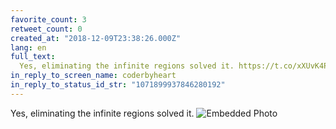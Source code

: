```yaml
---
favorite_count: 3
retweet_count: 0
created_at: "2018-12-09T23:38:26.000Z"
lang: en
full_text:
  Yes, eliminating the infinite regions solved it. https://t.co/xXUvK4PiHt
in_reply_to_screen_name: coderbyheart
in_reply_to_status_id_str: "1071899937846280192"
---
```


Yes, eliminating the infinite regions solved it.
![Embedded Photo](https://twitter-media-coderbyheart.s3.eu-north-1.amazonaws.com/1071911983505641473-DuAyNy0W0AE_geA.jpg)
